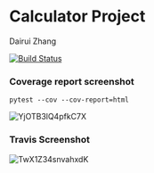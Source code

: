 # Calculator Project
Dairui Zhang

[![Build Status](https://app.travis-ci.com/DairuiZhangNJIT/calc2.svg?branch=main)](https://app.travis-ci.com/DairuiZhangNJIT/calc2)

### Coverage report screenshot

`pytest --cov --cov-report=html`

![YjOTB3lQ4pfkC7X](https://i.loli.net/2021/11/06/YjOTB3lQ4pfkC7X.png)

### Travis Screenshot
![TwX1Z34snvahxdK](https://i.loli.net/2021/11/06/TwX1Z34snvahxdK.png)